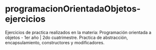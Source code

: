 # programacionOrientadaObjetos-ejercicios
Ejercicios de practica realizados en la materia: Programación orientada a objetos - 1er año | 2do cuatrimestre. Practica de abstracción, encapsulamiento, constructores y modificadores. 
